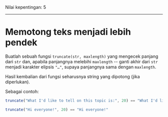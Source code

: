 Nilai kepentingan: 5

---

# Memotong teks menjadi lebih pendek

Buatlah sebuah fungsi `truncate(str, maxlength)` yang mengecek panjang dari `str` dan, apabila panjangnya melebihi `maxlength` -- ganti akhir dari `str` menjadi karakter elipsis `"…"`, supaya panjangnya sama dengan `maxlength`.

Hasil kembalian dari fungsi seharusnya string yang dipotong (jika diperlukan).

Sebagai contoh:

```js
truncate("What I'd like to tell on this topic is:", 20) == "What I'd like to te…"

truncate("Hi everyone!", 20) == "Hi everyone!"
```
